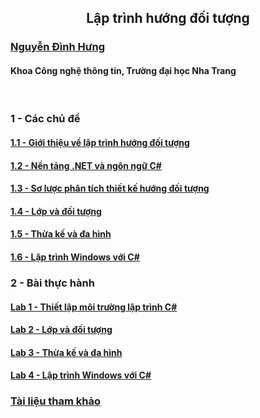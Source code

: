<h2 align="center"> 
Lập trình hướng đối tượng
</h2>

### [Nguyễn Đình Hưng](https://nd-hung.github.io/)
#### Khoa Công nghệ thông tin, Trường đại học Nha Trang

<br>

### 1 - Các chủ đề
#### [1.1 - Giới thiệu về lập trình hướng đối tượng](topics/01-overview) 
#### [1.2 - Nền tảng .NET và ngôn ngữ C#](topics/02-dotnet-and-csharp)
#### [1.3 - Sơ lược phân tích thiết kế hướng đối tượng]() 
#### [1.4 - Lớp và đối tượng](topics/04-classes-and-objects) 
#### [1.5 - Thừa kế và đa hình]() 
#### [1.6 - Lập trình Windows với C#]()

### 2 - Bài thực hành
#### [Lab 1 - Thiết lập môi trường lập trình C#](labs/01-environment-setup) 
#### [Lab 2 - Lớp và đối tượng]()
#### [Lab 3 - Thừa kế và đa hình]()
#### [Lab 4 - Lập trình Windows với C#]()

### [Tài liệu tham khảo](topics/references.md)
